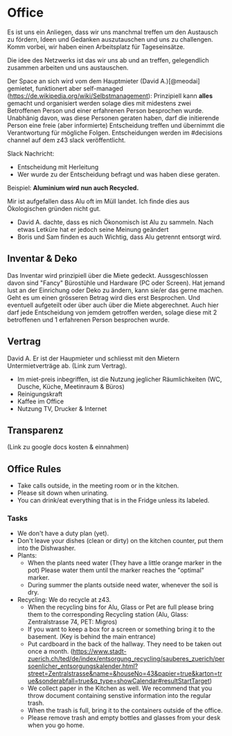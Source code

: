 
# Office

Es ist uns ein Anliegen, dass wir uns manchmal treffen um den Austausch zu fördern, Ideen und Gedanken auszutauschen und uns zu challengen. Komm vorbei, wir haben einen Arbeitsplatz für Tageseinsätze.

Die idee des Netzwerks ist das wir uns ab und an treffen, gelegendlich zusammen arbeiten und uns austauschen. 

Der Space an sich wird vom dem Hauptmieter (David A.)[@meodai] gemietet, funktionert aber self-managed (https://de.wikipedia.org/wiki/Selbstmanagement): Prinzipiell kann **alles** gemacht und organisiert werden solage dies mit midestens zwei Betroffenen Person und einer erfahrenen Person besprochen wurde. Unabhänig davon, was diese Personen geraten haben, darf die initierende Person eine freie (aber informierte) Entscheidung treffen und übernimmt die Verantwortung für mögliche Folgen. Entscheidungen werden im #decisions channel auf dem z43 slack veröffentlicht.

Slack Nachricht:
- Entscheidung mit Herleitung
- Wer wurde zu der Entscheidung befragt und was haben diese geraten.

Beispiel:
**Aluminium wird nun auch Recycled.**

Mir ist aufgefallen dass Alu oft im Müll landet. Ich finde dies aus Ökologischen gründen nicht gut.

- David A. dachte, dass es nich Ökonomisch ist Alu zu sammeln. Nach etwas Letküre hat er jedoch seine Meinung geändert
- Boris und Sam finden es auch Wichtig, dass Alu getrennt entsorgt wird.

## Inventar & Deko

Das Inventar wird prinzipiell über die Miete gedeckt. Aussgeschlossen davon sind "Fancy" Bürostühle und Hardware (PC oder Screen). Hat jemand lust an der Einrichung oder Deko zu ändern, kann sie/er das gerne machen. Geht es um einen grösseren Betrag wird dies erst Besprochen. Und eventuell aufgeteilt oder über auch über die Miete abgerechnet. Auch hier darf jede Entscheidung von jemdem getroffen werden, solage diese mit 2 betroffenen und 1 erfahrenen Person besprochen wurde.

## Vertrag
David A. Er ist der Haupmieter und schliesst mit den Mietern Untermietverträge ab.
(Link zum Vertrag).

- Im miet-preis inbegriffen, ist die Nutzung jeglicher Räumlichkeiten (WC, Dusche, Küche, Meetinraum & Büros)
- Reinigungskraft
- Kaffee im Office
- Nutzung TV, Drucker & Internet 

## Transparenz
(Link zu google docs kosten & einnahmen)

## Office Rules

- Take calls outside, in the meeting room or in the kitchen.
- Please sit down when urinating.
- You can drink/eat everything that is in the Fridge unless its labeled.

### Tasks

- We don't have a duty plan (yet).
- Don't leave your dishes (clean or dirty) on the kitchen counter, put them into the Dishwasher.
- Plants:
  - When the plants need water (They have a little orange marker in the pot) Please water them until the marker reaches the "optimal" marker.
  - During summer the plants outside need water, whenever the soil is dry.
- Recycling: We do recycle at z43.
  - When the recycling bins for Alu, Glass or Pet are full please bring them to the corresponding Recycling station (Alu, Glass: Zentralstrasse 74, PET: Migros)
  - If you want to keep a box for a screen or something bring it to the basement. (Key is behind the main entrance)
  - Put cardboard in the back of the hallway. They need to be taken out once a month. (https://www.stadt-zuerich.ch/ted/de/index/entsorgung_recycling/sauberes_zuerich/persoenlicher_entsorgungskalender.html?street=Zentralstrasse&name=&houseNo=43&papier=true&karton=true&sonderabfall=true&q_type=showCalendar#resultStartTarget)
  - We collect paper in the Kitchen as well. We recommend that you throw document containing senstive information into the regular trash.
  - When the trash is full, bring it to the containers outside of the office.
  - Please remove trash and empty bottles and glasses from your desk when you go home.
 
